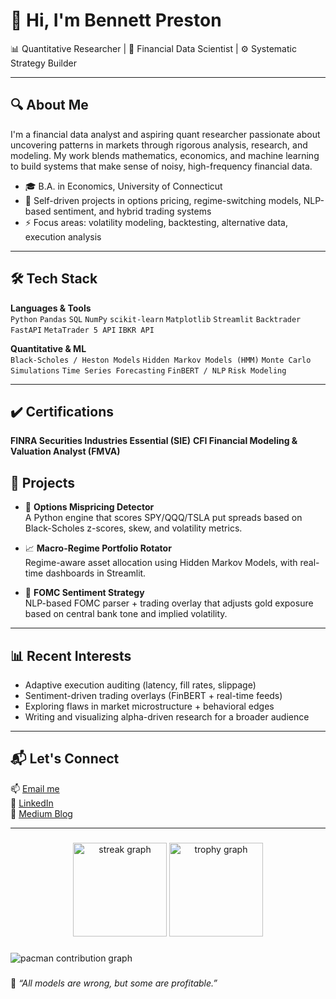 # 👋 Hi, I'm Bennett Preston

📊 Quantitative Researcher | 🧠 Financial Data Scientist | ⚙️ Systematic Strategy Builder

---

## 🔍 About Me

I'm a financial data analyst and aspiring quant researcher passionate about uncovering patterns in markets through rigorous analysis, research, and modeling. My work blends mathematics, economics, and machine learning to build systems that make sense of noisy, high-frequency financial data.

- 🎓 B.A. in Economics, University of Connecticut
- 🧠 Self-driven projects in options pricing, regime-switching models, NLP-based sentiment, and hybrid trading systems
- ⚡ Focus areas: volatility modeling, backtesting, alternative data, execution analysis

---

## 🛠️ Tech Stack

**Languages & Tools**  
`Python` `Pandas` `SQL` `NumPy` `scikit-learn` `Matplotlib` `Streamlit` `Backtrader` `FastAPI` `MetaTrader 5 API` `IBKR API`

**Quantitative & ML**  
`Black-Scholes / Heston Models` `Hidden Markov Models (HMM)` `Monte Carlo Simulations` `Time Series Forecasting` `FinBERT / NLP` `Risk Modeling`

---

## ✔️ Certifications

**FINRA Securities Industries Essential (SIE)** **CFI Financial Modeling & Valuation Analyst (FMVA)**

## 📁 Projects

- 🔎 **Options Mispricing Detector**  
  A Python engine that scores SPY/QQQ/TSLA put spreads based on Black-Scholes z-scores, skew, and volatility metrics.

- 📈 **Macro-Regime Portfolio Rotator**  
  Regime-aware asset allocation using Hidden Markov Models, with real-time dashboards in Streamlit.

- 🧾 **FOMC Sentiment Strategy**  
  NLP-based FOMC parser + trading overlay that adjusts gold exposure based on central bank tone and implied volatility.

---

## 📊 Recent Interests

- Adaptive execution auditing (latency, fill rates, slippage)
- Sentiment-driven trading overlays (FinBERT + real-time feeds)
- Exploring flaws in market microstructure + behavioral edges
- Writing and visualizing alpha-driven research for a broader audience

---

## 📬 Let's Connect

📫 [Email me](mailto:bennettpreston@example.com)  
🔗 [LinkedIn](https://www.linkedin.com/in/bennettpreston)  
📘 [Medium Blog](https://medium.com/@bennettpreston)

---

###

<div align="center">
  <img src="https://streak-stats.demolab.com?user=maurodesouza&locale=en&mode=daily&theme=dracula&hide_border=false&border_radius=5&order=3" height="150" alt="streak graph"  />
  <img src="https://github-profile-trophy.vercel.app?username=maurodesouza&theme=dracula&column=-1&row=1&margin-w=8&margin-h=8&no-bg=false&no-frame=false&order=4" height="150" alt="trophy graph"  />
</div>

###

<picture>
  <source media="(prefers-color-scheme: dark)" srcset="https://raw.githubusercontent.com/maurodesouza/maurodesouza/output/pacman-contribution-graph-dark.svg">
  <source media="(prefers-color-scheme: light)" srcset="https://raw.githubusercontent.com/maurodesouza/maurodesouza/output/pacman-contribution-graph.svg">
  <img alt="pacman contribution graph" src="https://raw.githubusercontent.com/maurodesouza/maurodesouza/output/pacman-contribution-graph.svg">
</picture>

###
🧠 *“All models are wrong, but some are profitable.”*  

